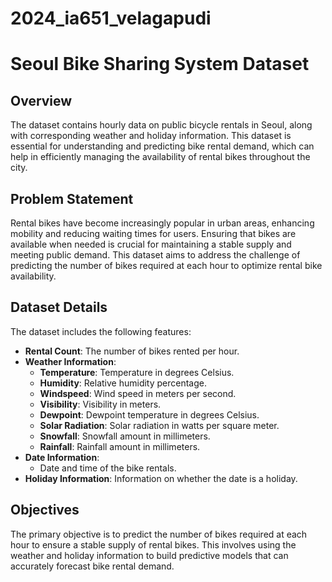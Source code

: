 # 2024_ia651_velagapudi

# Seoul Bike Sharing System Dataset

## Overview

The dataset contains hourly data on public bicycle rentals in Seoul, along with corresponding weather and holiday information. This dataset is essential for understanding and predicting bike rental demand, which can help in efficiently managing the availability of rental bikes throughout the city.

## Problem Statement

Rental bikes have become increasingly popular in urban areas, enhancing mobility and reducing waiting times for users. Ensuring that bikes are available when needed is crucial for maintaining a stable supply and meeting public demand. This dataset aims to address the challenge of predicting the number of bikes required at each hour to optimize rental bike availability.

## Dataset Details

The dataset includes the following features:

- **Rental Count**: The number of bikes rented per hour.
- **Weather Information**:
  - **Temperature**: Temperature in degrees Celsius.
  - **Humidity**: Relative humidity percentage.
  - **Windspeed**: Wind speed in meters per second.
  - **Visibility**: Visibility in meters.
  - **Dewpoint**: Dewpoint temperature in degrees Celsius.
  - **Solar Radiation**: Solar radiation in watts per square meter.
  - **Snowfall**: Snowfall amount in millimeters.
  - **Rainfall**: Rainfall amount in millimeters.
- **Date Information**:
  - Date and time of the bike rentals.
- **Holiday Information**: Information on whether the date is a holiday.

## Objectives

The primary objective is to predict the number of bikes required at each hour to ensure a stable supply of rental bikes. This involves using the weather and holiday information to build predictive models that can accurately forecast bike rental demand.

